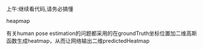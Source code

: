 上午:继续看代码,请务必搞懂



heapmap



有关human pose estimation的问题都采用的在groundTruth坐标位置加二维高斯函数生成heatmap，从而让网络输出二维predictedHeatmap
